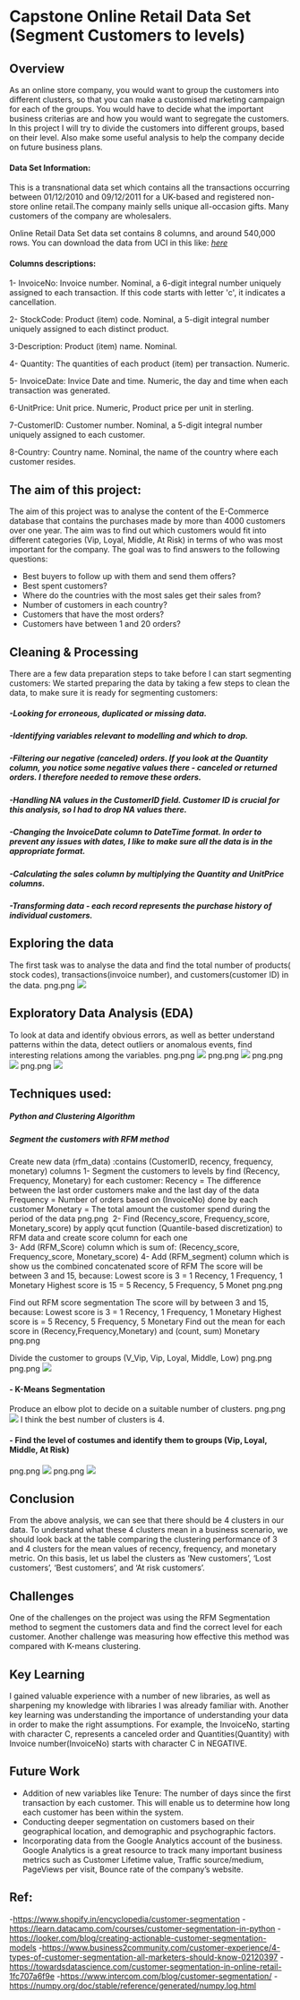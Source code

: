 # Capstone Online Retail Data Set (Segment Customers to levels)


## Overview
As an online store company, you would want to group the customers into different clusters, so that you can make a customised marketing campaign for each of the groups. You would have to decide what the important business criterias are and how you would want to segregate the customers.
In this project I will try to divide the customers into different groups, based on their level. Also make some useful analysis to help the company decide on future business plans.

#### Data Set Information:
This is a transnational data set which contains all the transactions occurring between 01/12/2010 and 09/12/2011 for a UK-based and registered non-store online retail.The company mainly sells unique all-occasion gifts. Many customers of the company are wholesalers.

Online Retail Data Set data set contains 8 columns, and around 540,000 rows.
You can download the data from UCI in this like: [_here_](https://archive.ics.uci.edu/ml/datasets/online+retail)

#### Columns descriptions:

1- InvoiceNo: Invoice number. Nominal, a 6-digit integral number uniquely assigned to each transaction. If this code starts with letter 'c', it indicates a cancellation.

2- StockCode: Product (item) code. Nominal, a 5-digit integral number uniquely assigned to each distinct product.

3-Description: Product (item) name. Nominal.

4- Quantity: The quantities of each product (item) per transaction. Numeric.

5- InvoiceDate: Invice Date and time. Numeric, the day and time when each transaction was generated.

6-UnitPrice: Unit price. Numeric, Product price per unit in sterling.

7-CustomerID: Customer number. Nominal, a 5-digit integral number 
uniquely assigned to each customer.

8-Country: Country name. Nominal, the name of the country where each customer resides.


## The aim of this project:

The aim of this project was to analyse the content of the E-Commerce database that contains the purchases made by more than 4000 customers over one year. The aim was to find out which customers would fit into different categories (Vip, Loyal, Middle, At Risk) in terms of who was most important for the company.
The goal was to find answers to the following questions:
- Best buyers to follow up with them and send them offers? 
- Best spent customers?
- Where do the countries with the most sales get their sales from?
- Number of customers in each country? 
- Customers that have the most orders? 
- Customers have between 1 and 20 orders?


## Cleaning & Processing

There are a few data preparation steps to take before I can start segmenting customers:
We started preparing the data by taking a few steps to clean the data, to make sure it is ready for segmenting customers:
##### -Looking for erroneous, duplicated or missing data.
##### -Identifying variables relevant to modelling and which to drop.
##### -Filtering our negative (canceled) orders. If you look at the Quantity column, you notice some negative values there - canceled or returned orders. I therefore needed to remove these orders.
##### -Handling NA values in the CustomerID field. Customer ID is crucial for this analysis, so I had to drop NA values there.
##### -Changing the InvoiceDate column to DateTime format. In order to prevent any issues with dates, I like to make sure all the data is in the appropriate format.
##### -Calculating the sales column by multiplying the Quantity and UnitPrice columns.
##### -Transforming data - each record represents the purchase history of individual customers.
    

## Exploring the data
The first task was to analyse the data and find the total number of products( stock codes), transactions(invoice number), and customers(customer ID) in the data. 
png.png ![](https://github.com/Abed-Al/Online-Retail-Data-Set-Segment-Customers-to-levels-/blob/main/Project_img/Take%20a%20look%20of%20the%20total%20number%20of%20products%2C%20InvoiceNo%20and%20customers.png)

## Exploratory Data Analysis (EDA)
To look at data and identify obvious errors, as well as better understand patterns within the data,
 detect outliers or anomalous events, find interesting relations among the variables.
png.png ![](https://github.com/Abed-Al/Online-Retail-Data-Set-Segment-Customers-to-levels-/blob/main/Project_img/outlear.png)
png.png ![](https://github.com/Abed-Al/Online-Retail-Data-Set-Segment-Customers-to-levels-/blob/main/Project_img/30%20Most%20spending%20customers.png)
png.png ![](https://github.com/Abed-Al/Online-Retail-Data-Set-Segment-Customers-to-levels-/blob/main/Project_img/Customers%20who%20have%2020%20orders%20or%20less.png)
png.png ![](https://github.com/Abed-Al/Online-Retail-Data-Set-Segment-Customers-to-levels-/blob/main/Project_img/The%20percentage%20of%20customers%20in%20each%20country.png)

## Techniques used: 
##### Python and Clustering Algorithm
##### Segment the customers with RFM method
Create new data (rfm_data) :contains (CustomerID, recency, frequency, monetary) columns
1-  Segment the customers to levels by find (Recency, Frequency, Monetary) for each customer:
Recency = The difference between the last order customers make and the last day of the data
Frequency = Number of orders based on (InvoiceNo) done by each customer
Monetary = The total amount the customer spend during the period of the data
png.png ![]()
2-   Find (Recency_score, Frequency_score, Monetary_score) by apply qcut function (Quantile-based discretization) to RFM data and create score column for each one  
3-  Add (RFM_Score) column which is sum of: (Recency_score, Frequency_score, Monetary_score)
4-  Add (RFM_segment) column which is show us the combined concatenated score of RFM
The score will be between 3 and 15, because:
Lowest score is 3 = 1 Recency, 1 Frequency, 1 Monetary
 Highest score is 15 = 5 Recency, 5 Frequency, 5 Monet
 png.png ![]()
 
 Find out RFM score segmentation
The score will by between 3 and 15, because:
Lowest score is 3 = 1 Recency, 1 Frequency, 1 Monetary
Highest score is = 5 Recency, 5 Frequency, 5 Monetary
Find out the mean for each score in (Recency,Frequency,Monetary) and (count, sum) Monetary 
png.png ![]()

Divide the customer to groups (V_Vip, Vip, Loyal, Middle, Low)
png.png ![]()
png.png ![](https://github.com/Abed-Al/Online-Retail-Data-Set-Segment-Customers-to-levels-/blob/main/Project_img/Number%20customer%20in%20each%20Segment_Level.png)

#### - K-Means Segmentation
Produce an elbow plot to decide on a suitable number of clusters.
png.png ![](https://github.com/Abed-Al/Online-Retail-Data-Set-Segment-Customers-to-levels-/blob/main/Project_img/plot_elbow.png)
I think the best number of clusters is 4.


#### - Find the level of costumes and identify them to groups (Vip, Loyal, Middle, At Risk)
png.png ![](https://github.com/Abed-Al/Online-Retail-Data-Set-Segment-Customers-to-levels-/blob/main/Project_img/cluster%20level.png)
png.png ![](https://github.com/Abed-Al/Online-Retail-Data-Set-Segment-Customers-to-levels-/blob/main/Project_img/Plot%20Hierarchical%20Clustering%20Dendrogram%20(clustering%20tree).png)


## Conclusion
From the above analysis, we can see that there should be 4 clusters in our data. To understand what these 4 clusters mean in a business scenario, we should look back at the table comparing the clustering performance of 3 and 4 clusters for the mean values of recency, frequency, and monetary metric. On this basis, let us label the clusters as ‘New customers’, ‘Lost customers’, ‘Best customers’, and ‘At risk customers’.

## Challenges
One of the challenges on the project was using the RFM Segmentation method to segment the customers data and find the correct level for each customer. Another challenge was measuring how effective this method was compared with K-means clustering.

## Key Learning
I gained valuable experience with a number of new libraries, as well as sharpening my knowledge with libraries I was already familiar with.
Another key learning was understanding the importance of understanding your data in order to make the right assumptions. For example, the InvoiceNo, starting with character C, represents a canceled order and Quantities(Quantity) with Invoice number(InvoiceNo) starts with character C in NEGATIVE.

## Future Work
* Addition of new variables like Tenure: The number of days since the first transaction by each customer. This will enable us to determine how long each customer has been within the system.
* Conducting deeper segmentation on customers based on their geographical location, and demographic and psychographic factors.
* Incorporating data from the Google Analytics account of the business. Google Analytics is a great resource to track many important business metrics such as Customer Lifetime value, Traffic source/medium, PageViews per visit, Bounce rate of the company’s website.

## Ref:
-https://www.shopify.in/encyclopedia/customer-segmentation
-https://learn.datacamp.com/courses/customer-segmentation-in-python 
-https://looker.com/blog/creating-actionable-customer-segmentation-models
-https://www.business2community.com/customer-experience/4-types-of-customer-segmentation-all-marketers-should-know-02120397 
-https://towardsdatascience.com/customer-segmentation-in-online-retail-1fc707a6f9e
-https://www.intercom.com/blog/customer-segmentation/
-https://numpy.org/doc/stable/reference/generated/numpy.log.html
